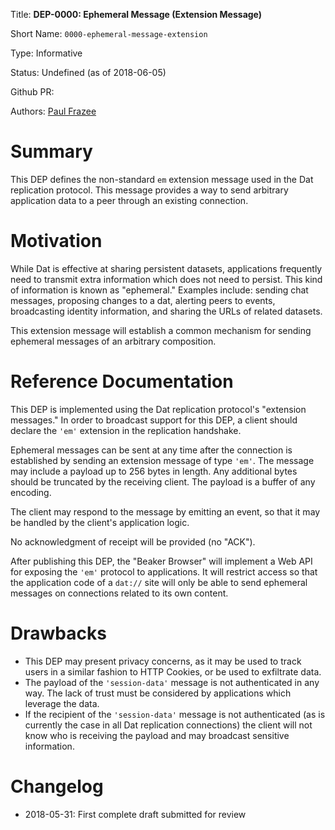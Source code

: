 
Title: **DEP-0000: Ephemeral Message (Extension Message)**

Short Name: `0000-ephemeral-message-extension`

Type: Informative

Status: Undefined (as of 2018-06-05)

Github PR: 

Authors: [Paul Frazee](https://github.com/pfrazee)


# Summary
[summary]: #summary

This DEP defines the non-standard `em` extension message used in the Dat replication protocol. This message provides a way to send arbitrary application data to a peer through an existing connection.


# Motivation
[motivation]: #motivation

While Dat is effective at sharing persistent datasets, applications frequently need to transmit extra information which does not need to persist. This kind of information is known as "ephemeral." Examples include: sending chat messages, proposing changes to a dat, alerting peers to events, broadcasting identity information, and sharing the URLs of related datasets.

This extension message will establish a common mechanism for sending ephemeral messages of an arbitrary composition.


# Reference Documentation
[reference-documentation]: #reference-documentation

This DEP is implemented using the Dat replication protocol's "extension messages." In order to broadcast support for this DEP, a client should declare the `'em'` extension in the replication handshake.

Ephemeral messages can be sent at any time after the connection is established by sending an extension message of type `'em'`. The message may include a payload up to 256 bytes in length. Any additional bytes should be truncated by the receiving client. The payload is a buffer of any encoding.

The client may respond to the message by emitting an event, so that it may be handled by the client's application logic.

No acknowledgment of receipt will be provided (no "ACK").

After publishing this DEP, the "Beaker Browser" will implement a Web API for exposing the `'em'` protocol to applications. It will restrict access so that the application code of a `dat://` site will only be able to send ephemeral messages on connections related to its own content.


# Drawbacks
[drawbacks]: #drawbacks

- This DEP may present privacy concerns, as it may be used to track users in a similar fashion to HTTP Cookies, or be used to exfiltrate data.
- The payload of the `'session-data'` message is not authenticated in any way. The lack of trust must be considered by applications which leverage the data.
- If the recipient of the `'session-data'` message is not authenticated (as is currently the case in all Dat replication connections) the client will not know who is receiving the payload and may broadcast sensitive information.


# Changelog
[changelog]: #changelog

- 2018-05-31: First complete draft submitted for review

